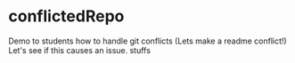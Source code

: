 # conflictedRepo
Demo to students how to handle git conflicts (Lets make a readme conflict!)
Let's see if this causes an issue.
stuffs
